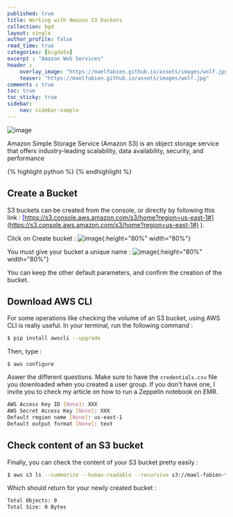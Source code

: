 ```yaml
---
published: true
title: Working with Amazon S3 buckets
collection: bgd
layout: single
author_profile: false
read_time: true
categories: [bigdata]
excerpt : "Amazon Web Services"
header :
    overlay_image: "https://maelfabien.github.io/assets/images/wolf.jpg"
    teaser: "https://maelfabien.github.io/assets/images/wolf.jpg"
comments : true
toc: true
toc_sticky: true
sidebar:
    nav: sidebar-sample
---
```


![image](https://maelfabien.github.io/assets/images/s3_head.png)

Amazon Simple Storage Service (Amazon S3) is an object storage service that offers industry-leading scalability, data availability, security, and performance

{% highlight python %}
{% endhighlight %}

## Create a Bucket

S3 buckets can be created from the console, or directly by following this link :  <span style="color:blue">[https://s3.console.aws.amazon.com/s3/home?region=us-east-1#](https://s3.console.aws.amazon.com/s3/home?region=us-east-1#)</span> ).

Click on Create bucket :
![image](https://maelfabien.github.io/assets/images/s3.png){:height="80%" width="80%"}

You must give your bucket a unique name :
![image](https://maelfabien.github.io/assets/images/s3_2.png){:height="80%" width="80%"}

You can keep the other default parameters, and confirm the creation of the bucket.

## Download AWS CLI

For some operations like checking the volume of an S3 bucket, using AWS CLI is really useful. In your terminal, run the following command :
``` bash
$ pip install awscli --upgrade
```

Then, type :
```
$ aws configure
```

Aswer the different questions. Make sure to have the ``` credentials.csv ```  file you downloaded when you created a user group. If you don't have one, I invite you to check my article on how to run a Zeppelin notebook on EMR.

``` bash
AWS Access Key ID [None]: XXX
AWS Secret Access Key [None]: XXX
Default region name [None]: us-east-1
Default output format [None]: text
````

## Check content of an S3 bucket

Finally, you can check the content of your S3 bucket pretty easily :

```bash
$ aws s3 ls --summarize --human-readable --recursive s3://mael-fabien-test-bucket/
````

Which should return for your newly created bucket :
``` bash 
Total Objects: 0
Total Size: 0 Bytes
```
